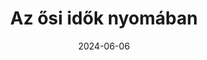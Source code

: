 ---
layout: layouts/non-en-archive-episode.njk
title: Az ősi idők nyomában
link: https://mediaklikk.hu/video/kvartett-2024-06-06-i-adas-2/
date: "2024-06-06"
datum: 6. 6. 2024
tv: "Duna"
foto: /images/uploads/prehistoric_findings_357x206.jpg
alt: Obrázek jeskyně
perex: ČT Ostrava - Rytina na valounu | MTVA Szeged - Paleokras Úrkút | RTVS Košice - Pradávny Archeoskanzen Nižná Myšľa | TVP Kraków - Jeskyně Krakovsko-čenstochové jury
tags: huarchive
---